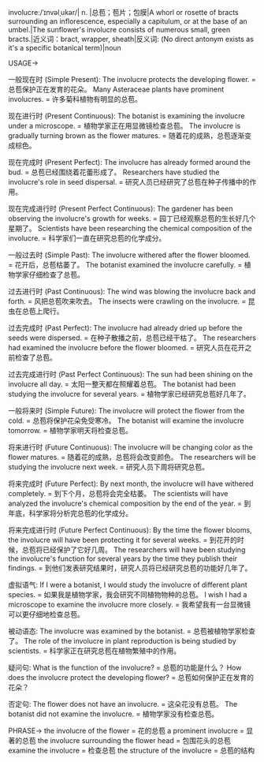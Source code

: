 involucre:/ˈɪnvəlˌukər/| n. |总苞；苞片；包膜|A whorl or rosette of bracts surrounding an inflorescence, especially a capitulum, or at the base of an umbel.|The sunflower's involucre consists of numerous small, green bracts.|近义词：bract, wrapper, sheath|反义词: (No direct antonym exists as it's a specific botanical term)|noun


USAGE->

一般现在时 (Simple Present):
The involucre protects the developing flower. = 总苞保护正在发育的花朵。
Many Asteraceae plants have prominent involucres. = 许多菊科植物有明显的总苞。


现在进行时 (Present Continuous):
The botanist is examining the involucre under a microscope. = 植物学家正在用显微镜检查总苞。
The involucre is gradually turning brown as the flower matures. = 随着花的成熟，总苞逐渐变成棕色。


现在完成时 (Present Perfect):
The involucre has already formed around the bud. = 总苞已经围绕着花蕾形成了。
Researchers have studied the involucre's role in seed dispersal. = 研究人员已经研究了总苞在种子传播中的作用。


现在完成进行时 (Present Perfect Continuous):
The gardener has been observing the involucre's growth for weeks. = 园丁已经观察总苞的生长好几个星期了。
Scientists have been researching the chemical composition of the involucre. = 科学家们一直在研究总苞的化学成分。


一般过去时 (Simple Past):
The involucre withered after the flower bloomed. = 花开后，总苞枯萎了。
The botanist examined the involucre carefully. = 植物学家仔细检查了总苞。


过去进行时 (Past Continuous):
The wind was blowing the involucre back and forth. = 风把总苞吹来吹去。
The insects were crawling on the involucre. = 昆虫在总苞上爬行。


过去完成时 (Past Perfect):
The involucre had already dried up before the seeds were dispersed. = 在种子散播之前，总苞已经干枯了。
The researchers had examined the involucre before the flower bloomed. = 研究人员在花开之前检查了总苞。


过去完成进行时 (Past Perfect Continuous):
The sun had been shining on the involucre all day. = 太阳一整天都在照耀着总苞。
The botanist had been studying the involucre for several years. = 植物学家已经研究总苞好几年了。


一般将来时 (Simple Future):
The involucre will protect the flower from the cold. = 总苞将保护花朵免受寒冷。
The botanist will examine the involucre tomorrow. = 植物学家明天将检查总苞。


将来进行时 (Future Continuous):
The involucre will be changing color as the flower matures. = 随着花的成熟，总苞将会改变颜色。
The researchers will be studying the involucre next week. = 研究人员下周将研究总苞。


将来完成时 (Future Perfect):
By next month, the involucre will have withered completely. = 到下个月，总苞将会完全枯萎。
The scientists will have analyzed the involucre's chemical composition by the end of the year. = 到年底，科学家将分析完总苞的化学成分。


将来完成进行时 (Future Perfect Continuous):
By the time the flower blooms, the involucre will have been protecting it for several weeks. = 到花开的时候，总苞将已经保护了它好几周。
The researchers will have been studying the involucre's function for several years by the time they publish their findings. = 到他们发表研究结果时，研究人员将已经研究总苞的功能好几年了。


虚拟语气:
If I were a botanist, I would study the involucre of different plant species. = 如果我是植物学家，我会研究不同植物物种的总苞。
I wish I had a microscope to examine the involucre more closely. = 我希望我有一台显微镜可以更仔细地检查总苞。


被动语态:
The involucre was examined by the botanist. = 总苞被植物学家检查了。
The role of the involucre in plant reproduction is being studied by scientists. = 科学家正在研究总苞在植物繁殖中的作用。


疑问句:
What is the function of the involucre? = 总苞的功能是什么？
How does the involucre protect the developing flower? = 总苞如何保护正在发育的花朵？


否定句:
The flower does not have an involucre. = 这朵花没有总苞。
The botanist did not examine the involucre. = 植物学家没有检查总苞。


PHRASE->
the involucre of the flower = 花的总苞
a prominent involucre = 显著的总苞
the involucre surrounding the flower head = 包围花头的总苞
examine the involucre = 检查总苞
the structure of the involucre = 总苞的结构
